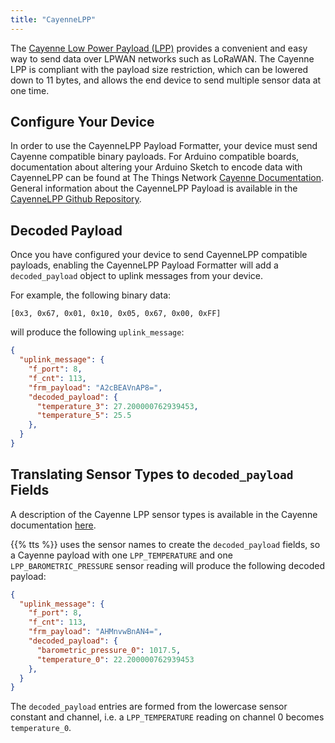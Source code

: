 ```yaml
---
title: "CayenneLPP"
---
```


The [Cayenne Low Power Payload (LPP)](https://developers.mydevices.com/cayenne/docs/lora/#lora-cayenne-low-power-payload) provides a convenient and easy way to send data over LPWAN networks such as LoRaWAN. The Cayenne LPP is compliant with the payload size restriction, which can be lowered down to 11 bytes, and allows the end device to send multiple sensor data at one time.

<!--more-->

## Configure Your Device

In order to use the CayenneLPP Payload Formatter, your device must send Cayenne compatible binary payloads. For Arduino compatible boards, documentation about altering your Arduino Sketch to encode data with CayenneLPP can be found at The Things Network [Cayenne Documentation](https://www.thethingsnetwork.org/docs/devices/arduino/api/cayennelpp.html). General information about the CayenneLPP Payload is available in the [CayenneLPP Github Repository](https://github.com/myDevicesIoT/CayenneLPP).

## Decoded Payload

Once you have configured your device to send CayenneLPP compatible payloads, enabling the CayenneLPP Payload Formatter will add a `decoded_payload` object to uplink messages from your device.

For example, the following binary data:

```
[0x3, 0x67, 0x01, 0x10, 0x05, 0x67, 0x00, 0xFF]
```

will produce the following `uplink_message`:

```json
{
  "uplink_message": {
    "f_port": 8,
    "f_cnt": 113,
    "frm_payload": "A2cBEAVnAP8=",
    "decoded_payload": {
      "temperature_3": 27.200000762939453,
      "temperature_5": 25.5
    },
  }
}
```

## Translating Sensor Types to `decoded_payload` Fields

A description of the Cayenne LPP sensor types is available in the Cayenne documentation [here](https://developers.mydevices.com/cayenne/docs/lora/#lora-cayenne-low-power-payload-reference-implementation-cayenne-lpp-cc-constants-definitions). 

{{% tts %}} uses the sensor names to create the `decoded_payload` fields, so a Cayenne payload with one `LPP_TEMPERATURE` and one `LPP_BAROMETRIC_PRESSURE` sensor reading will produce the following decoded payload:

```json
{
  "uplink_message": {
    "f_port": 8,
    "f_cnt": 113,
    "frm_payload": "AHMnvwBnAN4=",
    "decoded_payload": {
      "barometric_pressure_0": 1017.5,
      "temperature_0": 22.200000762939453
    },
  }
}
```

The `decoded_payload` entries are formed from the lowercase sensor constant and channel, i.e. a `LPP_TEMPERATURE` reading on channel 0 becomes `temperature_0`.

